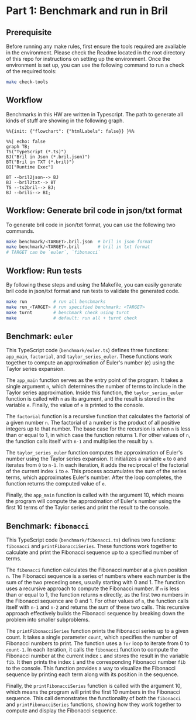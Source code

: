 # Part 1: Benchmark and run in Bril

## Prerequisite

Before running any make rules, first ensure the tools required are available in the environment. Please check the Readme located in the root directory of this repo for instructions on setting up the environment. Once the environment is set up, you can use the following command to run a check of the required tools:

```bash
make check-tools
```

## Workflow

Benchmarks in this HW are written in Typescript. The path to generate all kinds of stuff are showing in the following graph. 

```mermaid
%%{init: {"flowchart": {"htmlLabels": false}} }%%

%%| echo: false 
graph TB;
TS("TypeScript (*.ts)")
BJ("Bril in Json (*.bril.json)")
BT("Bril in TXT (*.bril)")
BI["Runtime Exec"]

BT --bril2json--> BJ
BJ --bril2txt--> BT
TS --ts2bril--> BJ;
BJ --brili--> BI;
```


## Workflow: Generate bril code in json/txt format

To generate bril code in json/txt format, you can use the following two commands.

```bash
make benchmark/<TARGET>.bril.json  # bril in json format
make benchmark/<TARGET>.bril       # bril in txt format
# TARGET can be `euler`, `fibonacci`
```

## Workflow: Run tests

By following these steps and using the Makefile, you can easily generate bril code in json/txt format and run tests to validate the generated code.

```bash
make run          # run all benchmarks
make run_<TARGET> # run specified benchmark: <TARGET>
make turnt        # benchmark check using turnt 
make              # default: run all + turnt check
```

## Benchmark: `euler`

This TypeScript code (`benchmark/euler.ts`) defines three functions: `app_main`, `factorial`, and `taylor_series_euler`. These functions work together to compute an approximation of Euler's number (e) using the Taylor series expansion.

The `app_main` function serves as the entry point of the program. It takes a single argument `n`, which determines the number of terms to include in the Taylor series approximation. Inside this function, the `taylor_series_euler` function is called with `n` as its argument, and the result is stored in the variable `e`. Finally, the value of `e` is printed to the console.

The `factorial` function is a recursive function that calculates the factorial of a given number `n`. The factorial of a number is the product of all positive integers up to that number. The base case for the recursion is when `n` is less than or equal to 1, in which case the function returns 1. For other values of `n`, the function calls itself with `n-1` and multiplies the result by `n`.

The `taylor_series_euler` function computes the approximation of Euler's number using the Taylor series expansion. It initializes a variable `e` to `0` and iterates from `0` to `n-1`. In each iteration, it adds the reciprocal of the factorial of the current index `i` to `e`. This process accumulates the sum of the series terms, which approximates Euler's number. After the loop completes, the function returns the computed value of `e`.

Finally, the `app_main` function is called with the argument 10, which means the program will compute the approximation of Euler's number using the first 10 terms of the Taylor series and print the result to the console.

## Benchmark: `fibonacci`

This TypeScript code (`benchmark/fibonacci.ts`) defines two functions: `fibonacci` and `printFibonacciSeries`. These functions work together to calculate and print the Fibonacci sequence up to a specified number of terms.

The `fibonacci` function calculates the Fibonacci number at a given position `n`. The Fibonacci sequence is a series of numbers where each number is the sum of the two preceding ones, usually starting with 0 and 1. The function uses a recursive approach to compute the Fibonacci number. If `n` is less than or equal to 1, the function returns `n` directly, as the first two numbers in the Fibonacci sequence are 0 and 1. For other values of `n`, the function calls itself with `n-1` and `n-2` and returns the sum of these two calls. This recursive approach effectively builds the Fibonacci sequence by breaking down the problem into smaller subproblems.

The `printFibonacciSeries` function prints the Fibonacci series up to a given count. It takes a single parameter `count`, which specifies the number of Fibonacci numbers to print. The function uses a `for` loop to iterate from 0 to `count-1`. In each iteration, it calls the `fibonacci` function to compute the Fibonacci number at the current index `i` and stores the result in the variable `fib`. It then prints the index `i` and the corresponding Fibonacci number `fib` to the console. This function provides a way to visualize the Fibonacci sequence by printing each term along with its position in the sequence.

Finally, the `printFibonacciSeries` function is called with the argument 10, which means the program will print the first 10 numbers in the Fibonacci sequence. This call demonstrates the functionality of both the `fibonacci` and `printFibonacciSeries` functions, showing how they work together to compute and display the Fibonacci sequence.


